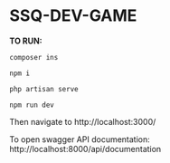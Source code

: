 # SSQ-DEV-GAME

**TO RUN:** 

`composer ins`

`npm i`

`php artisan serve`

`npm run dev`

Then navigate to http://localhost:3000/

To open swagger API documentation: http://localhost:8000/api/documentation
